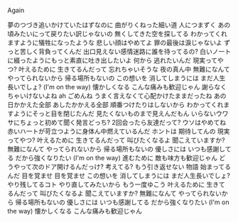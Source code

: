 Again

夢のつづき追いかけていたはずなのに
曲がりくねった細い道 人につまずく
あの頃みたいにって戻りたい訳じゃないの
無くしてきた空を探してる
わかってくれますように犠牲になったような
悲しい顔はやめてよ
罪の最後は淚じゃないよ ずっと苦しく背負ってくんだ
出口見えない感情迷路に誰を待ってるの?
白いノ一トに綴ったようにもっと素直に吐き出したいよ
何から 逃れたいんだ 現実ってやつ?
叶えるために 生きてるんだって
忘れちゃいそうな 夜の真ん中
無難になんて やってられないから
帰る場所もないの
この想いを 消してしまうには
まだ人生長いでしょ? (I'm on the way)
懐かしくなる こんな痛みも歓迎じゃん
謝らなくちゃいけないよね ah ごめんね
うまく言えなくて心配かけたままだったね
あの日かかえた全部 あしたかかえる全部
順番つけたりはしないから
わかってくれますようにそっと目を閉じたんだ
見たくないものまで見えんだもん
いらないウワサにちょっと初めて聞く発言どっち?
2回会ったら友達だって? ウソはやめてね
赤いハ一トが苛立つように身体ん中燃えているんだ
ホントは 期待してんの 現実ってやつ?
叶えるために 生きてるんだって
叫びたくなるよ 聞こえていますか?
無難になんて やってられないから
帰る場所もないの
優しさには いつも感謝してる
だから強くなりたい (I'm on the way)
進むために 敵も味方も歓迎じゃん
どうやって次のドア開けるんだっけ? 考えてる?
もう引き返せない 物語 始まってるんだ
目を覚ませ 目を覚ませ
この想いを 消してしまうには
まだ人生長いでしょ?
やり残してるコト やり直してみたいから
もう一度ゆこう
叶えるために 生きてるんだって
叫びたくなるよ 聞こえていますか?
無難になんて やってられないから
帰る場所もないの
優しさには いつも感謝してる
だから強くなりたい (I'm on the way)
懐かしくなる こんな痛みも歓迎じゃん